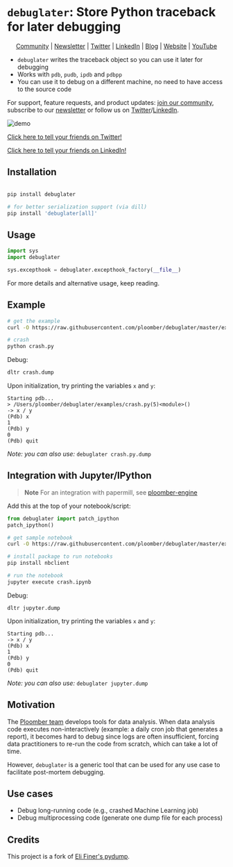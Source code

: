 <!-- #region -->
# `debuglater`: Store Python traceback for later debugging


<p align="center">
  <a href="https://ploomber.io/community">Community</a>
  |
  <a href="https://www.getrevue.co/profile/ploomber">Newsletter</a>
  |
  <a href="https://twitter.com/ploomber">Twitter</a>
  |
  <a href="https://www.linkedin.com/company/ploomber/">LinkedIn</a>
  |
  <a href="https://ploomber.io/">Blog</a>
  |
  <a href="https://www.ploomber.io">Website</a>
  |
  <a href="https://www.youtube.com/channel/UCaIS5BMlmeNQE4-Gn0xTDXQ">YouTube</a>
</p>

- `debuglater` writes the traceback object so you can use it later for debugging
- Works with `pdb`, `pudb`, `ipdb` and `pdbpp`
- You can use it to debug on a different machine, no need to have access to the source code

For support, feature requests, and product updates: [join our community](https://ploomber.io/community), subscribe to our [newsletter](https://www.getrevue.co/profile/ploomber) or follow us on [Twitter](https://twitter.com/ploomber)/[LinkedIn](https://www.linkedin.com/company/ploomber/).

![demo](https://ploomber.io/images/doc/debuglater-demo/debug.gif)


[Click here to tell your friends on Twitter!](https://twitter.com/intent/tweet?text=I%20just%20discovered%20debuglater%20on%20GitHub%3A%20serialize%20Python%20tracebacks%20for%20later%20debugging%21%20%F0%9F%A4%AF&url=https://github.com/ploomber/debuglater/)

[Click here to tell your friends on LinkedIn!](https://www.linkedin.com/sharing/share-offsite/?url=https://github.com/ploomber/debuglater/)

## Installation

```sh

pip install debuglater

# for better serialization support (via dill)
pip install 'debuglater[all]'
```

## Usage

```python
import sys
import debuglater

sys.excepthook = debuglater.excepthook_factory(__file__)
```

For more details and alternative usage, keep reading.

<!-- #endregion -->

## Example

```sh
# get the example
curl -O https://raw.githubusercontent.com/ploomber/debuglater/master/examples/crash.py
```

```sh tags=["raises-exception"]
# crash
python crash.py
```

<!-- #region -->
Debug:

```sh
dltr crash.dump
```

Upon initialization, try printing the variables `x` and `y`:

```
Starting pdb...
> /Users/ploomber/debuglater/examples/crash.py(5)<module>()
-> x / y
(Pdb) x
1
(Pdb) y
0
(Pdb) quit
```

*Note: you can also use:* `debuglater crash.py.dump`

<!-- #endregion -->

<!-- #region -->
## Integration with Jupyter/IPython

> **Note**
> For an integration with papermill, see [ploomber-engine](https://github.com/ploomber/ploomber-engine)

Add this at the top of your notebook/script:

```python
from debuglater import patch_ipython
patch_ipython()
```
<!-- #endregion -->

```sh
# get sample notebook
curl -O https://raw.githubusercontent.com/ploomber/debuglater/master/examples/crash.ipynb

# install package to run notebooks
pip install nbclient
```

```sh tags=["raises-exception"]
# run the notebook
jupyter execute crash.ipynb
```

Debug:

```
dltr jupyter.dump
```

Upon initialization, try printing the variables `x` and `y`:

```
Starting pdb...
-> x / y
(Pdb) x
1
(Pdb) y
0
(Pdb) quit
```


*Note: you can also use:* `debuglater jupyter.dump`

## Motivation

The [Ploomber team](https://github.com/ploomber/ploomber) develops tools for
data analysis. When data analysis code executes non-interactively
(example: a daily cron job that generates a report), it becomes hard to debug
since logs are often insufficient, forcing data practitioners to re-run the
code from scratch, which can take a lot of time.

However, `debuglater` is a generic tool that can be used for any use case to facilitate post-mortem debugging.

## Use cases

* Debug long-running code (e.g., crashed Machine Learning job)
* Debug multiprocessing code (generate one dump file for each process)

## Credits

This project is a fork of [Eli Finer's pydump](https://github.com/elifiner/pydump).
